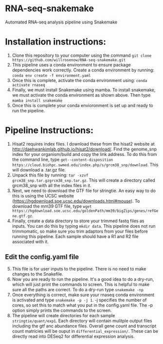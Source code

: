 # RNA-seq-snakemake
Automated RNA-seq analysis pipeline using Snakemake

# Installation instructions:
1. Clone this repository to your computer using the command `git clone https://github.com/willrosenow/RNA-seq-snakemake.git`
2. This pipeline uses a conda environment to ensure package dependencies work correctly. Create a conda environment by running: `conda env create -f environment.yaml`
3. Once this is complete, activate the conda environment using: `conda activate rnaseq`
4. Finally, we must install Snakemake using mamba. To install snakemake, we must activate the conda environment as shown above. Then type `mamba install snakemake`
5. Once this is complete your conda envioronment is set up and ready to run the pipeline.

# Pipeline Instructions:
1. Hisat2 requires index files. I download these from the hisat2 website at http://daehwankimlab.github.io/hisat2/download/. Find the genome_snp index for your organism/build and copy the link address. To do this from the command line, type `get--content-disposition https://cloud.biohpc.swmed.edu/index.php/s/grcm38_snp/download`. This will download a .tar.gz file.
2. Unpack this file by running: `tar -xzvf grcm38_snp.tar.gzgrcm38_snp.tar.gz`. This will create a directory called grcm38_snp with all the index files in it.
3. Next, we need to download the GTF file for stringtie. An easy way to do this is using the UCSC website (https://hgdownload.soe.ucsc.edu/downloads.html#mouse). To download the mm39 GTF file, type `wget https://hgdownload.soe.ucsc.edu/goldenPath/mm39/bigZips/genes/refGene.gtf.gz`. 
4. Finally, create a data directory to store your trimmed fastq files as inputs. You can do this by typing `mkdir data`. This pipeline does not run trimmomatic, so make sure you trim adaptors from your files before running this pipeline. Each sample should have a R1 and R2 file associated with it. 

## Edit the config.yaml file
5. This file is for user inputs to the pipeline. There is no need to make changes to the Snakefile. 
6. Now you are ready to run the pipeline. It's a good idea to do a dry-run, which will just print the commands to screen. This is helpful to make sure all the paths are correct. To do a dry-run type `snakemake -np`
7. Once everything is correct, make sure your rnaseq conda environment is activated and type `snakemake -p -j 1`. -j specifies the number of cores, so set this to match what you put in the config.yaml file. The -p option simply prints the commands to the screen. 
8. The pipeline will create directories for each sample `stringtie/quant/exp1`. Each directory will contain mulitple output files including the gtf anc abundance files. Overall gene count and transcript count matricies will be ouput in `differential_expression/`. These can be directly read into DESeq2 for differential expression analysis.

